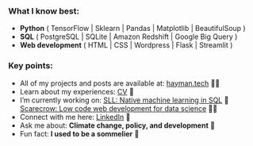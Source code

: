 <h3 align="left">What I know best:</h3>
<ul>
<li> <b>Python</b> ( TensorFlow | Sklearn | Pandas | Matplotlib | BeautifulSoup ) </li>
<li> <b>SQL</b> ( PostgreSQL | SQLite | Amazon Redshift | Google Big Query ) </li>
<li> <b>Web development</b> ( HTML | CSS | Wordpress | Flask | Streamlit ) </li>
</ul>

<h3 align="left">Key points:</h3>
<ul>
<li> All of my projects and posts are available at: <a href="https://hayman.tech">hayman.tech</a> 👨‍💻 </li>
<li> Learn about my experiences: <a href="https://bigdata416011915.files.wordpress.com/2020/12/michaelhaymancv201210.pdf">CV</a> 📄 </li>
<li> I’m currently working on:
  <a href="https://github.com/mdghayman/SLL">SLL: Native machine learning in SQL</a> 👾
  <a href="https://github.com/mdghayman/Scarecrow">Scarecrow: Low code web development for data science</a> 👨‍🌾 </li>
<li> Connect with me here: <a href="https://linkedin.com/in/michael-hayman-uk">LinkedIn</a> 👋 </li>
<li>  Ask me about: <b>Climate change, policy, and development</b> 🌱 </li>
<li> Fun fact: <b>I used to be a sommelier</b> 🍷 </li>
</ul>


